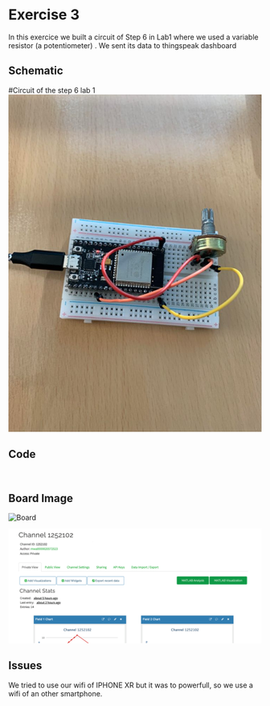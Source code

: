 



# Exercise 3

In this exercice we built a circuit of Step 6 in Lab1 where we used a variable resistor (a potentiometer) . We sent its data to thingspeak dashboard 

## Schematic 
#Circuit of the step 6 lab 1
![Test Image00](https://github.com/efrei-paris-sud/2020-C-Just-do-it/blob/main/lab/4/Ex3/130269802_692890121429086_8781718814336482788_n.jpg)

## Code
 ```Arduino


```
## Board Image
![Board]()


![Board](https://github.com/efrei-paris-sud/2020-C-Just-do-it/blob/main/lab/3/Ex3/129852005_1578111675705680_2512177698148954949_n.png)

## Issues

We tried to use our wifi of IPHONE XR but it was to powerfull, so we use a wifi of an other smartphone.
